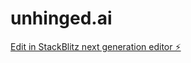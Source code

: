 # unhinged.ai

[Edit in StackBlitz next generation editor ⚡️](https://stackblitz.com/~/github.com/azrael3199/unhinged.ai)